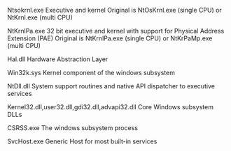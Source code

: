 Ntsokrnl.exe
	Executive and kernel
	Original is NtOsKrnl.exe (single CPU) or NtKrnl.exe (multi CPU)
	
NtKrnlPa.exe
	32 bit executive and kernel with support for Physical Address Extension (PAE)
	Original is NtKrnlPa.exe (single CPU) or NtKrPaMp.exe (multi CPU)
	
Hal.dll
	Hardware Abstraction Layer
	
Win32k.sys
	Kernel component of the windows subsystem
	
NtDll.dll
	System support routines and native API dispatcher to executive services
	
Kernel32.dll,user32.dll,gdi32.dll,advapi32.dll
	Core Windows subsystem DLLs
	

CSRSS.exe
	The windows subsystem process
	
SvcHost.exe
	Generic Host for most built-in services
